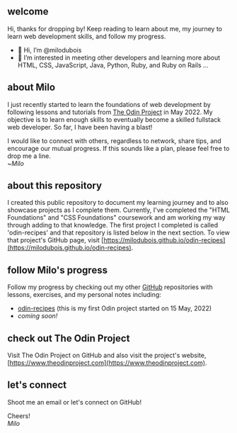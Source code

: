 ## welcome

Hi, thanks for dropping by! Keep reading to learn about me, my journey to learn web development skills, and follow my progress.

- 👋 Hi, I’m @milodubois
- 👀 I’m interested in meeting other developers and learning more about HTML, CSS, JavaScript, Java, Python, Ruby, and Ruby on Rails ...

## about Milo

I just recently started to learn the foundations of web development by following lessons and tutorials from [The Odin Project](https://www.theodinproject.com) in May 2022. My objective is to learn enough skills to eventually become a skilled fullstack web developer.  So far, I have been having a blast!  

I would like to connect with others, regardless to network, share tips, and encourage our mutual progress. If this sounds like a plan, please feel free to drop me a line.  
~*Milo*

## about this repository

I created this public repository to document my learning journey and to also showcase projects as I complete them. Currently, I've completed the "HTML Foundations" and "CSS Foundations" coursework and am working my way through adding to that knowledge. The first project I completed is called 'odin-recipes' and that repository is listed below in the next section. To view that project's GitHub page, visit [https://milodubois.github.io/odin-recipes](https://milodubois.github.io/odin-recipes).

## follow Milo's progress

Follow my progress by checking out my other [GitHub](https://github.com/milodubois) repositories with lessons, exercises, and my personal notes including:
* [odin-recipes](https://github.com/milodubois/odin-recipes) (this is my first Odin project started on 15 May, 2022)
* *coming soon!*

## check out The Odin Project

Visit The Odin Project on GitHub and also visit the project's website, [https://www.theodinproject.com](https://www.theodinproject.com).

## let's connect

Shoot me an email or let's connect on GitHub!

Cheers!  
*Milo*
